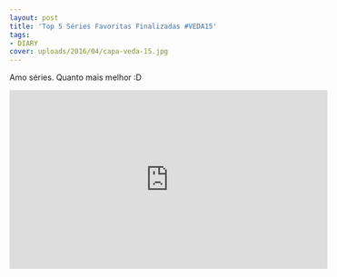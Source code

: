 ```yaml
---
layout: post
title: 'Top 5 Séries Favoritas Finalizadas #VEDA15'
tags:
- DIARY
cover: uploads/2016/04/capa-veda-15.jpg
---
```


Amo séries. Quanto mais melhor :D

<iframe width="560" height="315" src="https://www.youtube.com/embed/XzkUejR47Io" frameborder="0" allowfullscreen></iframe>
